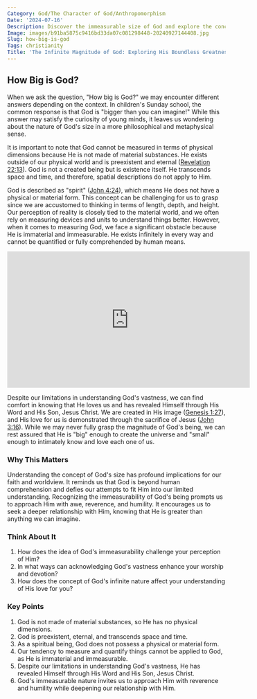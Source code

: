 ```yaml
---
Category: God/The Character of God/Anthropomorphism
Date: '2024-07-16'
Description: Discover the immeasurable size of God and explore the concept of His infinite nature in this thought-provoking article. Uncover the vastness of God's presence and power.
Image: images/b91ba5875c9416bd33da07c081298448-20240927144408.jpg
Slug: how-big-is-god
Tags: christianity
Title: 'The Infinite Magnitude of God: Exploring His Boundless Greatness'
---
```


## How Big is God?

When we ask the question, "How big is God?" we may encounter different answers depending on the context. In children's Sunday school, the common response is that God is "bigger than you can imagine!" While this answer may satisfy the curiosity of young minds, it leaves us wondering about the nature of God's size in a more philosophical and metaphysical sense.

It is important to note that God cannot be measured in terms of physical dimensions because He is not made of material substances. He exists outside of our physical world and is preexistent and eternal ([Revelation 22:13](https://www.bibleref.com/Revelation/22/Revelation-22-13.html)). God is not a created being but is existence itself. He transcends space and time, and therefore, spatial descriptions do not apply to Him.

God is described as "spirit" ([John 4:24](https://www.bibleref.com/John/4/John-4-24.html)), which means He does not have a physical or material form. This concept can be challenging for us to grasp since we are accustomed to thinking in terms of length, depth, and height. Our perception of reality is closely tied to the material world, and we often rely on measuring devices and units to understand things better. However, when it comes to measuring God, we face a significant obstacle because He is immaterial and immeasurable. He exists infinitely in every way and cannot be quantified or fully comprehended by human means.


<iframe width="560" height="315" src="https://www.youtube.com/embed/yohdJoWtEKw" frameborder="0" allow="autoplay; encrypted-media" allowfullscreen></iframe>


Despite our limitations in understanding God's vastness, we can find comfort in knowing that He loves us and has revealed Himself through His Word and His Son, Jesus Christ. We are created in His image ([Genesis 1:27](https://www.bibleref.com/Genesis/1/Genesis-1-27.html)), and His love for us is demonstrated through the sacrifice of Jesus ([John 3:16](https://www.bibleref.com/John/3/John-3-16.html)). While we may never fully grasp the magnitude of God's being, we can rest assured that He is "big" enough to create the universe and "small" enough to intimately know and love each one of us.

### Why This Matters

Understanding the concept of God's size has profound implications for our faith and worldview. It reminds us that God is beyond human comprehension and defies our attempts to fit Him into our limited understanding. Recognizing the immeasurability of God's being prompts us to approach Him with awe, reverence, and humility. It encourages us to seek a deeper relationship with Him, knowing that He is greater than anything we can imagine.

### Think About It

1. How does the idea of God's immeasurability challenge your perception of Him?
2. In what ways can acknowledging God's vastness enhance your worship and devotion?
3. How does the concept of God's infinite nature affect your understanding of His love for you?

### Key Points

1. God is not made of material substances, so He has no physical dimensions.
2. God is preexistent, eternal, and transcends space and time.
3. As a spiritual being, God does not possess a physical or material form.
4. Our tendency to measure and quantify things cannot be applied to God, as He is immaterial and immeasurable.
5. Despite our limitations in understanding God's vastness, He has revealed Himself through His Word and His Son, Jesus Christ.
6. God's immeasurable nature invites us to approach Him with reverence and humility while deepening our relationship with Him.